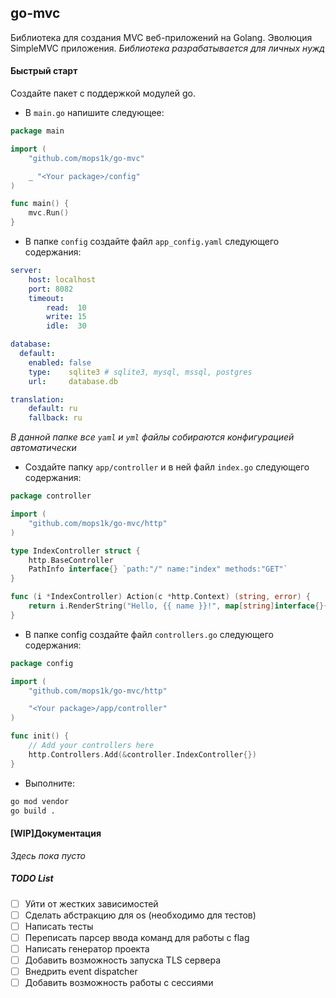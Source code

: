 ## go-mvc
Библиотека для создания MVC веб-приложений на Golang. Эволюция SimpleMVC приложения.
_Библиотека разрабатывается для личных нужд_

#### Быстрый старт
Создайте пакет с поддержкой модулей go.

- В `main.go` напишите следующее:
```go
package main

import (
    "github.com/mops1k/go-mvc"

    _ "<Your package>/config"
)

func main() {
    mvc.Run()
}
```

- В папке `config` создайте файл `app_config.yaml` следующего содержания:
```yaml
server:
    host: localhost
    port: 8082
    timeout:
        read:  10
        write: 15
        idle:  30

database:
  default:
    enabled: false
    type:    sqlite3 # sqlite3, mysql, mssql, postgres
    url:     database.db

translation:
    default: ru
    fallback: ru
``` 
_В данной папке все `yaml` и `yml` файлы собираются конфигурацией автоматически_

- Создайте папку `app/controller` и в ней файл `index.go` следующего содержания:
```go
package controller

import (
    "github.com/mops1k/go-mvc/http"
)

type IndexController struct {
    http.BaseController
    PathInfo interface{} `path:"/" name:"index" methods:"GET"`
}

func (i *IndexController) Action(c *http.Context) (string, error) {
    return i.RenderString("Hello, {{ name }}!", map[string]interface{}{"name": "World"}), nil
}
```

- В папке config создайте файл `controllers.go` следующего содержания:
```go
package config

import (
    "github.com/mops1k/go-mvc/http"

    "<Your package>/app/controller"
)

func init() {
    // Add your controllers here
    http.Controllers.Add(&controller.IndexController{})
}
```

- Выполните:
```bash
go mod vendor
go build .
```

#### [WIP]Документация
_Здесь пока пусто_

##### TODO List
- [ ] Уйти от жестких зависимостей
- [ ] Сделать абстракцию для os (необходимо для тестов)
- [ ] Написать тесты
- [ ] Переписать парсер ввода команд для работы с flag
- [ ] Написать генератор проекта
- [ ] Добавить возможность запуска TLS сервера
- [ ] Внедрить event dispatcher
- [ ] Добавить возможность работы с сессиями
